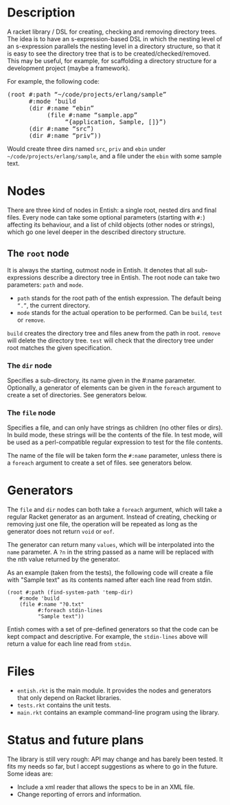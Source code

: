 Description
===========

A racket library / DSL for creating, checking and removing directory
trees. The idea is to have an s-expression-based DSL in which the
nesting level of an s-expression parallels the nesting level in a
directory structure, so that it is easy to see the directory tree that
is to be created/checked/removed. This may be useful, for example, for
scaffolding a directory structure for a development project (maybe a
framework).

For example, the following code:

<pre>
(root #:path “~/code/projects/erlang/sample”
      #:mode ‘build
      (dir #:name “ebin”
           (file #:name “sample.app”
                “{application, Sample, []}”)
      (dir #:name “src”)
      (dir #:name “priv”))
</pre>

Would create three dirs named ``src``, ``priv`` and ``ebin`` under
``~/code/projects/erlang/sample``, and a file under the ``ebin`` with
some sample text.

Nodes
=====

There are three kind of nodes in Entish: a single root, nested dirs
and final files. Every node can take some optional parameters
(starting with ``#:``) affecting its behaviour, and a list of child
objects (other nodes or strings), which go one level deeper in the
described directory structure.

## The ``root`` node

It is always the starting, outmost node in Entish. It denotes that all
sub-expressions describe a directory tree in Entish. The root node can
take two parameters: ``path`` and ``mode``.

* ``path`` stands for the root path of the entish expression. The
  default being ``“.”``, the current directory.
* ``mode`` stands for the actual operation to be performed. Can be
  ``build``, ``test`` or ``remove``.

``build`` creates the directory tree and files anew from the path in root.
``remove`` will delete the directory tree.
``test`` will check that the directory tree under root matches the
given specification.

### The ``dir`` node 

Specifies a sub-directory, its name given in the #:name
parameter. Optionally, a generator of elements can be given in the
``foreach`` argument to create a set of directories. See generators
below.

### The ``file`` node

Specifies a file, and can only have strings as children (no other
files or dirs). In build mode, these strings will be the contents of
the file. In test mode, will be used as a perl-compatible regular
expression to test for the file contents.

The name of the file will be taken form the ``#:name`` parameter,
unless there is a ``foreach`` argument to create a set of files. see
generators below.

Generators
==========

The ``file`` and ``dir`` nodes can both take a ``foreach`` argument,
which will take a regular Racket generator as an argument. Instead of
creating, checking or removing just one file, the operation will be
repeated as long as the generator does not return ``void`` or ``eof``.

The generator can return many ``values``, which will be interpolated
into the ``name`` parameter. A ``?n`` in the string passed as a name
will be replaced with the nth value returned by the generator. 

As an example (taken from the tests), the following code will create a
file with "Sample text" as its contents named after each line read
from stdin.

    (root #:path (find-system-path 'temp-dir)
        #:mode 'build
        (file #:name "?0.txt"
              #:foreach stdin-lines
              "Sample text"))


Entish comes with a set of pre-defined generators so that the code can
be kept compact and descriptive. For example, the ``stdin-lines``
above will return a value for each line read from ``stdin``.


Files
=====

* ``entish.rkt`` is the main module. It provides the nodes and
  generators that only depend on Racket libraries.
* ``tests.rkt`` contains the unit tests.
* ``main.rkt`` contains an example command-line program using the library.

Status and future plans
=======================

The library is still very rough: API may change and has barely been
tested. It fits my needs so far, but I accept suggestions as where to
go in the future. Some ideas are:

* Include a xml reader that allows the specs to be in an XML file.
* Change reporting of errors and information.     

